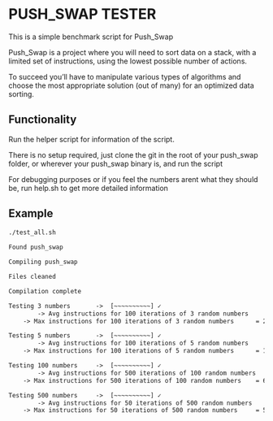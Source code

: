 # PUSH_SWAP TESTER

This is a simple benchmark script for Push_Swap

Push_Swap is a project where you  will need to sort data on a stack, with a limited set of instructions, using
the lowest possible number of actions. 

To succeed you’ll have to manipulate various
types of algorithms and choose the most appropriate solution (out of many) for an
optimized data sorting.

## Functionality

Run the helper script for information of the script.

There is no setup required, just clone the git in the root of your push_swap folder, or wherever your push_swap binary is, and run the script

For debugging purposes or if you feel the numbers arent what they should be, run help.sh to get more detailed information





## Example

```txt
./test_all.sh
 
Found push_swap

Compiling push_swap

Files cleaned

Compilation complete

Testing 3 numbers       ->  [~~~~~~~~~~] ✓
        -> Avg instructions for 100 iterations of 3 random numbers      = 1
	-> Max instructions for 100 iterations of 3 random numbers      = 2

Testing 5 numbers       ->  [~~~~~~~~~~] ✓
        -> Avg instructions for 100 iterations of 5 random numbers      = 7
	-> Max instructions for 100 iterations of 5 random numbers      = 12

Testing 100 numbers     ->  [~~~~~~~~~~] ✓
        -> Avg instructions for 500 iterations of 100 random numbers    = 604
	-> Max instructions for 500 iterations of 100 random numbers    = 675

Testing 500 numbers     ->  [~~~~~~~~~~] ✓
        -> Avg instructions for 50 iterations of 500 random numbers     = 5487
	-> Max instructions for 50 iterations of 500 random numbers     = 5870


```


